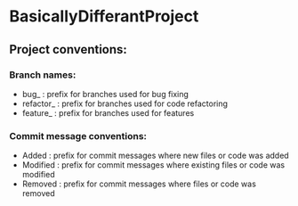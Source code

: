 # BasicallyDifferantProject
## Project conventions:
### Branch names:
* bug_ : prefix for branches used for bug fixing
* refactor_ : prefix for branches used for code refactoring
* feature_ : prefix for branches used for features
### Commit message conventions:
* Added : prefix for commit messages where new files or code was added
* Modified : prefix for commit messages where existing files or code was modified
* Removed : prefix for commit messages where files or code was removed
